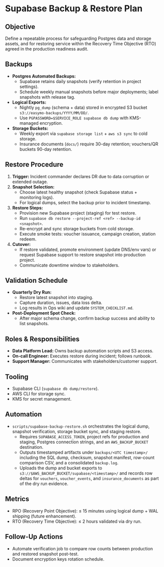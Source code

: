 # Supabase Backup & Restore Plan

## Objective

Define a repeatable process for safeguarding Postgres data and storage assets,
and for restoring service within the Recovery Time Objective (RTO) agreed in the
production readiness audit.

## Backups

- **Postgres Automated Backups:**
  - Supabase retains daily snapshots (verify retention in project settings).
  - Schedule weekly manual snapshots before major deployments; label snapshots
    with release tag.
- **Logical Exports:**
  - Nightly `pg_dump` (schema + data) stored in encrypted S3 bucket
    `s3://easymo-backups/YYYY/MM/DD/`.
  - Use `PGPASSWORD=$SERVICE_ROLE supabase db dump` with KMS-managed encryption.
- **Storage Buckets:**
  - Weekly export via `supabase storage list` + `aws s3 sync` to cold storage.
  - Insurance documents (`docs/`) require 30-day retention; vouchers/QR buckets
    90-day retention.

## Restore Procedure

1. **Trigger:** Incident commander declares DR due to data corruption or
   extended outage.
2. **Snapshot Selection:**
   - Choose latest healthy snapshot (check Supabase status + monitoring logs).
   - For logical dumps, select the backup prior to incident timestamp.
3. **Restore Steps:**
   - Provision new Supabase project (staging) for test restore.
   - Run `supabase db restore --project-ref <ref> --backup-id <snapshot>`.
   - Re-encrypt and sync storage buckets from cold storage.
   - Execute smoke tests: voucher issuance, campaign creation, station redeem.
4. **Cutover:**
   - If restore validated, promote environment (update DNS/env vars) or request
     Supabase support to restore snapshot into production project.
   - Communicate downtime window to stakeholders.

## Validation Schedule

- **Quarterly Dry Run:**
  - Restore latest snapshot into staging.
  - Capture duration, issues, data loss delta.
  - Log results in Ops wiki and update `SYSTEM_CHECKLIST.md`.
- **Post-Deployment Spot Check:**
  - After major schema change, confirm backup success and ability to list
    snapshots.

## Roles & Responsibilities

- **Data Platform Lead:** Owns backup automation scripts and S3 access.
- **On-call Engineer:** Executes restore during incident; follows runbook.
- **Support Manager:** Communicates with stakeholders/customer support.

## Tooling

- Supabase CLI (`supabase db dump/restore`).
- AWS CLI for storage sync.
- KMS for secret management.

## Automation

- `scripts/supabase-backup-restore.sh` orchestrates the logical dump, snapshot
  verification, storage bucket sync, and staging restore.
  - Requires `SUPABASE_ACCESS_TOKEN`, project refs for production and staging,
    Postgres connection strings, and an `AWS_BACKUP_BUCKET` destination.
  - Outputs timestamped artifacts under `backups/<UTC timestamp>/` including
    the SQL dump, checksum, snapshot manifest, row-count comparison CSV, and a
    consolidated `backup.log`.
  - Uploads the dump and bucket exports to
    `s3://$AWS_BACKUP_BUCKET/supabase/<timestamp>/` and records row deltas for
    `vouchers`, `voucher_events`, and `insurance_documents` as part of the dry
    run evidence.

## Metrics

- RPO (Recovery Point Objective): ≤ 15 minutes using logical dump + WAL shipping
  (future enhancement).
- RTO (Recovery Time Objective): ≤ 2 hours validated via dry run.

## Follow-Up Actions

- Automate verification job to compare row counts between production and
  restored snapshot post-test.
- Document encryption keys rotation schedule.
